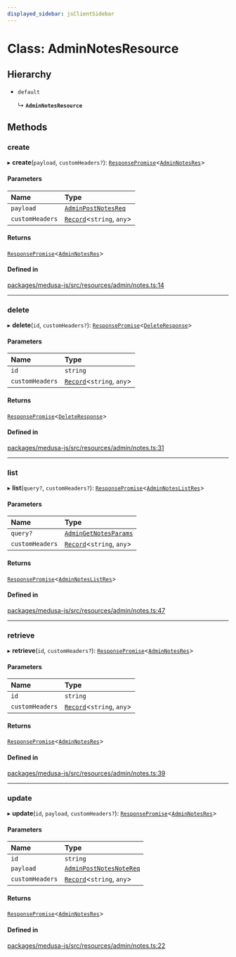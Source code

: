 ```yaml
---
displayed_sidebar: jsClientSidebar
---
```


# Class: AdminNotesResource

## Hierarchy

- `default`

  ↳ **`AdminNotesResource`**

## Methods

### create

▸ **create**(`payload`, `customHeaders?`): [`ResponsePromise`](../modules/internal-12.md#responsepromise)<[`AdminNotesRes`](../modules/internal-8.internal.md#adminnotesres)\>

#### Parameters

| Name | Type |
| :------ | :------ |
| `payload` | [`AdminPostNotesReq`](internal-8.internal.AdminPostNotesReq.md) |
| `customHeaders` | [`Record`](../modules/internal.md#record)<`string`, `any`\> |

#### Returns

[`ResponsePromise`](../modules/internal-12.md#responsepromise)<[`AdminNotesRes`](../modules/internal-8.internal.md#adminnotesres)\>

#### Defined in

[packages/medusa-js/src/resources/admin/notes.ts:14](https://github.com/medusajs/medusa/blob/c4ac5e6959/packages/medusa-js/src/resources/admin/notes.ts#L14)

___

### delete

▸ **delete**(`id`, `customHeaders?`): [`ResponsePromise`](../modules/internal-12.md#responsepromise)<[`DeleteResponse`](../modules/internal-8.internal.md#deleteresponse)\>

#### Parameters

| Name | Type |
| :------ | :------ |
| `id` | `string` |
| `customHeaders` | [`Record`](../modules/internal.md#record)<`string`, `any`\> |

#### Returns

[`ResponsePromise`](../modules/internal-12.md#responsepromise)<[`DeleteResponse`](../modules/internal-8.internal.md#deleteresponse)\>

#### Defined in

[packages/medusa-js/src/resources/admin/notes.ts:31](https://github.com/medusajs/medusa/blob/c4ac5e6959/packages/medusa-js/src/resources/admin/notes.ts#L31)

___

### list

▸ **list**(`query?`, `customHeaders?`): [`ResponsePromise`](../modules/internal-12.md#responsepromise)<[`AdminNotesListRes`](../modules/internal-8.internal.md#adminnoteslistres)\>

#### Parameters

| Name | Type |
| :------ | :------ |
| `query?` | [`AdminGetNotesParams`](internal-8.internal.AdminGetNotesParams.md) |
| `customHeaders` | [`Record`](../modules/internal.md#record)<`string`, `any`\> |

#### Returns

[`ResponsePromise`](../modules/internal-12.md#responsepromise)<[`AdminNotesListRes`](../modules/internal-8.internal.md#adminnoteslistres)\>

#### Defined in

[packages/medusa-js/src/resources/admin/notes.ts:47](https://github.com/medusajs/medusa/blob/c4ac5e6959/packages/medusa-js/src/resources/admin/notes.ts#L47)

___

### retrieve

▸ **retrieve**(`id`, `customHeaders?`): [`ResponsePromise`](../modules/internal-12.md#responsepromise)<[`AdminNotesRes`](../modules/internal-8.internal.md#adminnotesres)\>

#### Parameters

| Name | Type |
| :------ | :------ |
| `id` | `string` |
| `customHeaders` | [`Record`](../modules/internal.md#record)<`string`, `any`\> |

#### Returns

[`ResponsePromise`](../modules/internal-12.md#responsepromise)<[`AdminNotesRes`](../modules/internal-8.internal.md#adminnotesres)\>

#### Defined in

[packages/medusa-js/src/resources/admin/notes.ts:39](https://github.com/medusajs/medusa/blob/c4ac5e6959/packages/medusa-js/src/resources/admin/notes.ts#L39)

___

### update

▸ **update**(`id`, `payload`, `customHeaders?`): [`ResponsePromise`](../modules/internal-12.md#responsepromise)<[`AdminNotesRes`](../modules/internal-8.internal.md#adminnotesres)\>

#### Parameters

| Name | Type |
| :------ | :------ |
| `id` | `string` |
| `payload` | [`AdminPostNotesNoteReq`](internal-8.internal.AdminPostNotesNoteReq.md) |
| `customHeaders` | [`Record`](../modules/internal.md#record)<`string`, `any`\> |

#### Returns

[`ResponsePromise`](../modules/internal-12.md#responsepromise)<[`AdminNotesRes`](../modules/internal-8.internal.md#adminnotesres)\>

#### Defined in

[packages/medusa-js/src/resources/admin/notes.ts:22](https://github.com/medusajs/medusa/blob/c4ac5e6959/packages/medusa-js/src/resources/admin/notes.ts#L22)
